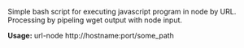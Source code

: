 Simple bash script for executing javascript program in node by URL.
Processing by pipeling wget output with node input.

**Usage:**
url-node http://hostname:port/some_path
